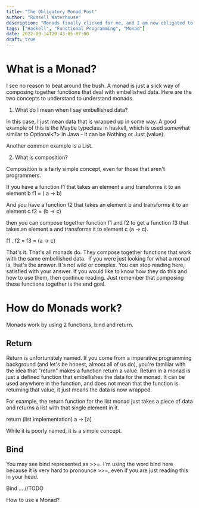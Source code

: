 ```yaml
---
title: "The Obligatory Monad Post"
author: "Russell Waterhouse"
description: "Monads finally clicked for me, and I am now obligated to create one more terrible monad post"
tags: ["Haskell", "Functional Programming", "Monad"]
date: 2022-09-14T20:43:05-07:00
draft: true
---
```


# What is a Monad?

I see no reason to beat around the bush. A monad is just a slick way of composing together functions that deal with embellished data. Here are the two concepts to understand to understand monads.

1. What do I mean when I say embellished data?

In this case, I just mean data that is wrapped up in some way. A good example of this is the Maybe typeclass in haskell, which is used somewhat similar to Optional<?> in Java - it can be Nothing or Just (value).

Another common example is a List.

2. What is composition?

Composition is a fairly simple concept, even for those that aren't programmers.

If you have a function f1 that takes an element a and transforms it to an element b
f1 = ( a -> b)

And you have a function f2 that takes an element b and transforms it to an element c
f2 = (b -> c)

then you can compose together function f1 and f2 to get a function f3 that takes an element a and transforms it to element c (a -> c).

f1 . f2 = f3 = (a -> c)

That's it. That's all monads do. They compose together functions that work with the same embellished data.  If you were just looking for what a monad is, that's the answer. It's not wild or complex. You can stop reading here, satisfied with your answer. If you would like to know how they do this and how to use them, then continue reading. Just remember that composing these functions together is the end goal.

# How do Monads work?

Monads work by using 2 functions, bind and return.

## Return

Return is unfortunately named. If you come from a imperative programming background (and let's be honest, almost all of us do), you're familiar with the idea that "return" makes a function return a value. Return in a monad is just a defined function that embellishes the data for the monad. It can be used anywhere in the function, and does not mean that the function is returning that value, it just means the data is now wrapped.

For example, the return function for the list monad just takes a piece of data and returns a list with that single element in it.

return (list implementation)
a -> [a]

While it is poorly named, it is a simple concept.

## Bind

You may see bind represented as >>=. I'm using the word bind here because it is very hard to pronounce >>=, even if you are just reading this in your head.

Bind ... //TODO

How to use a Monad?
